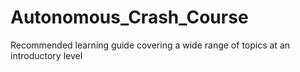 # Autonomous_Crash_Course
Recommended learning guide covering a wide range of topics at an introductory level
